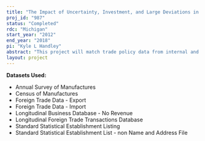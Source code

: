 ```yaml
---
title: "The Impact of Uncertainty, Investment, and Large Deviations in the Business Cycle on International Trade Data Quality and Measurement"
proj_id: "987"
status: "Completed"
rdc: "Michigan"
start_year: "2012"
end_year: "2018"
pi: "Kyle L Handley"
abstract: "This project will match trade policy data from internal and external data to firm-level measures of trade participation and trade intensity.  We will investigate the impact of policy uncertainty on firm-level decisions and evaluate how government policy affects uncertainty, investment and trade."
layout: project
---
```


**Datasets Used:**

  - Annual Survey of Manufactures 
  - Census of Manufactures 
  - Foreign Trade Data - Export 
  - Foreign Trade Data - Import 
  - Longitudinal Business Database - No Revenue 
  - Longitudinal Foreign Trade Transactions Database 
  - Standard Statistical Establishment Listing 
  - Standard Statistical Establishment List - non Name and Address File 

